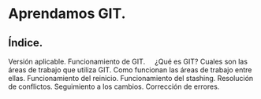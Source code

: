 # Aprendamos GIT.
## Índice.
Versión aplicable.
Funcionamiento de GIT.
    ¿Qué es GIT?
Cuales son las áreas de trabajo que utiliza GIT.
Como funcionan las áreas de trabajo entre ellas.
Funcionamiento del reinicio.
Funcionamiento del stashing.
Resolución de conflictos.
Seguimiento a los cambios.
Corrección de errores.